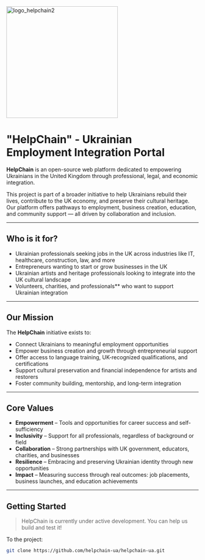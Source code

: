 <img width="292" alt="logo_helpchain2" src="https://github.com/user-attachments/assets/f731856c-9d96-47db-933a-45e49da1040d" />


# "HelpChain" - Ukrainian Employment Integration Portal

**HelpChain** is an open-source web platform dedicated to empowering Ukrainians in the United Kingdom through professional, legal, and economic integration.

This project is part of a broader initiative to help Ukrainians rebuild their lives, contribute to the UK economy, and preserve their cultural heritage. Our platform offers pathways to employment, business creation, education, and community support — all driven by collaboration and inclusion.

---

## Who is it for?

- Ukrainian professionals seeking jobs in the UK across industries like IT, healthcare, construction, law, and more  
- Entrepreneurs wanting to start or grow businesses in the UK  
- Ukrainian artists and heritage professionals looking to integrate into the UK cultural landscape  
- Volunteers, сharities, and professionals** who want to support Ukrainian integration  

---

## Our Mission

The **HelpChain** initiative exists to:

- Connect Ukrainians to meaningful employment opportunities
- Empower business creation and growth through entrepreneurial support
- Offer access to language training, UK-recognized qualifications, and certifications
- Support cultural preservation and financial independence for artists and restorers
- Foster community building, mentorship, and long-term integration

---

## Core Values

- **Empowerment** – Tools and opportunities for career success and self-sufficiency  
- **Inclusivity** – Support for all professionals, regardless of background or field  
- **Collaboration** – Strong partnerships with UK government, educators, charities, and businesses  
- **Resilience** – Embracing and preserving Ukrainian identity through new opportunities  
- **Impact** – Measuring success through real outcomes: job placements, business launches, and education achievements  

---

## Getting Started

> HelpChain is currently under active development. You can help us build and test it!

To the project:

```bash
git clone https://github.com/helpchain-ua/helpchain-ua.git


